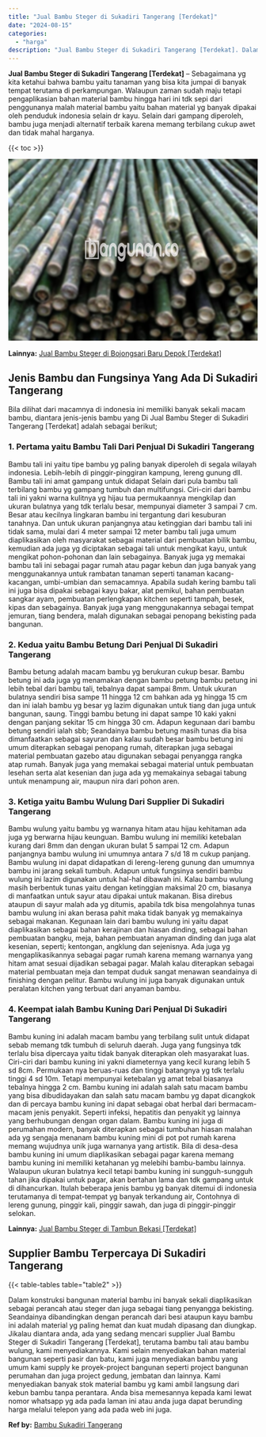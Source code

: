 ```yaml
---
title: "Jual Bambu Steger di Sukadiri Tangerang [Terdekat]"
date: "2024-08-15"
categories: 
  - "harga"
description: "Jual Bambu Steger di Sukadiri Tangerang [Terdekat]. Dalam konstruksi bangunan material bambu ini banyak sekali diaplikasikan sebagai perancah atau steger dan..."
---
```


**Jual Bambu Steger di Sukadiri Tangerang \[Terdekat\]** – Sebagaimana yg kita ketahui bahwa bambu yaitu tanaman yang bisa kita jumpai di banyak tempat terutama di perkampungan. Walaupun zaman sudah maju tetapi pengaplikasian bahan material bambu hingga hari ini tdk sepi dari penggunanya malah material bambu yaitu bahan material yg banyak dipakai oleh penduduk indonesia selain dr kayu. Selain dari gampang diperoleh, bambu juga menjadi alternatif terbaik karena memang terbilang cukup awet dan tidak mahal harganya.

{{< toc >}}

![Jual Bambu Steger di Sukadiri Tangerang [Terdekat]](/images/jual-bambu-tali-01.png)

**Lainnya:** [Jual Bambu Steger di Bojongsari Baru Depok \[Terdekat\]](https://bambu.bangunan.co/jual-bambu-steger-di-bojongsari-baru-depok-terdekat/)

## Jenis Bambu dan Fungsinya Yang Ada Di Sukadiri Tangerang

Bila dilihat dari macamnya di indonesia ini memiliki banyak sekali macam bambu, diantara jenis-jenis bambu yang Di Jual Bambu Steger di Sukadiri Tangerang \[Terdekat\] adalah sebagai berikut;

### 1\. Pertama yaitu Bambu Tali Dari Penjual Di Sukadiri Tangerang

Bambu tali ini yaitu tipe bambu yg paling banyak diperoleh di segala wilayah indonesia. Lebih-lebih di pinggir-pinggiran kampung, lereng gunung dll. Bambu tali ini amat gampang untuk didapat Selain dari pula bambu tali terbilang bambu yg gampang tumbuh dan multifungsi. Ciri-ciri dari bambu tali ini yakni warna kulitnya yg hijau tua permukaannya mengkilap dan ukuran bulatnya yang tdk terlalu besar, mempunyai diameter 3 sampai 7 cm. Besar atau kecilnya lingkaran bambu ini tergantung dari kesuburan tanahnya. Dan untuk ukuran panjangnya atau ketinggian dari bambu tali ini tidak sama, mulai dari 4 meter sampai 12 meter bambu tali juga umum diaplikasikan oleh masyarakat sebagai material dari pembuatan bilik bambu, kemudian ada juga yg diciptakan sebagai tali untuk mengikat kayu, untuk mengikat pohon-pohonan dan lain sebagainya. Banyak juga yg memakai bambu tali ini sebagai pagar rumah atau pagar kebun dan juga banyak yang menggunakannya untuk rambatan tanaman seperti tanaman kacang-kacangan, umbi-umbian dan semacamnya. Apabila sudah kering bambu tali ini juga bisa dipakai sebagai kayu bakar, alat pemikul, bahan pembuatan sangkar ayam, pembuatan perlengkapan kitchen seperti tampah, besek, kipas dan sebagainya. Banyak juga yang menggunakannya sebagai tempat jemuran, tiang bendera, malah digunakan sebagai penopang bekisting pada bangunan.

### 2\. Kedua yaitu Bambu Betung Dari Penjual Di Sukadiri Tangerang

Bambu betung adalah macam bambu yg berukuran cukup besar. Bambu betung ini ada juga yg menamakan dengan bambu petung bambu petung ini lebih tebal dari bambu tali, tebalnya dapat sampai 8mm. Untuk ukuran bulatnya sendiri bisa sampe 11 hingga 12 cm bahkan ada yg hingga 15 cm dan ini ialah bambu yg besar yg lazim digunakan untuk tiang dan juga untuk bangunan, saung. Tinggi bambu betung ini dapat sampe 10 kaki yakni dengan panjang sekitar 15 cm hingga 30 cm. Adapun kegunaan dari bambu betung sendiri ialah sbb; Seandainya bambu betung masih tunas dia bisa dimanfaatkan sebagai sayuran dan kalau sudah besar bambu betung ini umum diterapkan sebagai penopang rumah, diterapkan juga sebagai material pembuatan gazebo atau digunakan sebagai penyangga rangka atap rumah. Banyak juga yang memakai sebagai material untuk pembuatan lesehan serta alat kesenian dan juga ada yg memakainya sebagai tabung untuk menampung air, maupun nira dari pohon aren.

### 3\. Ketiga yaitu Bambu Wulung Dari Supplier Di Sukadiri Tangerang

Bambu wulung yaitu bambu yg warnanya hitam atau hijau kehitaman ada juga yg berwarna hijau keunguan. Bambu wulung ini memiliki ketebalan kurang dari 8mm dan dengan ukuran bulat 5 sampai 12 cm. Adapun panjangnya bambu wulung ini umumnya antara 7 s/d 18 m cukup panjang. Bambu wulung ini dapat didapatkan di lereng-lereng gunung dan umumnya bambu ini jarang sekali tumbuh. Adapun untuk fungsinya sendiri bambu wulung ini lazim digunakan untuk hal-hal dibawah ini. Kalau bambu wulung masih berbentuk tunas yaitu dengan ketinggian maksimal 20 cm, biasanya di manfaatkan untuk sayur atau dipakai untuk makanan. Bisa direbus ataupun di sayur malah ada yg ditumis, apabila tdk bisa mengolahnya tunas bambu wulung ini akan berasa pahit maka tidak banyak yg memakainya sebagai makanan. Kegunaan lain dari bambu wulung ini yaitu dapat diaplikasikan sebagai bahan kerajinan dan hiasan dinding, sebagai bahan pembuatan bangku, meja, bahan pembuatan anyaman dinding dan juga alat kesenian, seperti; kentongan, angklung dan sejenisnya. Ada juga yg mengaplikasikannya sebagai pagar rumah karena memang warnanya yang hitam amat sesuai dijadikan sebagai pagar. Malah kalau diterapkan sebagai material pembuatan meja dan tempat duduk sangat menawan seandainya di finishing dengan pelitur. Bambu wulung ini juga banyak digunakan untuk peralatan kitchen yang terbuat dari anyaman bambu.

### 4\. Keempat ialah Bambu Kuning Dari Penjual Di Sukadiri Tangerang

Bambu kuning ini adalah macam bambu yang terbilang sulit untuk didapat sebab memang tdk tumbuh di seluruh daerah. Juga yang fungsinya tdk terlalu bisa dipercaya yaitu tidak banyak diterapkan oleh masyarakat luas. Ciri-ciri dari bambu kuning ini yakni diameternya yang kecil kurang lebih 5 sd 8cm. Permukaan nya beruas-ruas dan tinggi batangnya yg tdk terlalu tinggi 4 sd 10m. Tetapi mempunyai ketebalan yg amat tebal biasanya tebalnya hingga 2 cm. Bambu kuning ini adalah salah satu macam bambu yang bisa dibudidayakan dan salah satu macam bambu yg dapat dicangkok dan di percaya bambu kuning ini dapat sebagai obat herbal dari bermacam-macam jenis penyakit. Seperti infeksi, hepatitis dan penyakit yg lainnya yang berhubungan dengan organ dalam. Bambu kuning ini juga di perumahan modern, banyak diterapkan sebagai tumbuhan hiasan malahan ada yg sengaja menanam bambu kuning mini di pot pot rumah karena memang wujudnya unik juga warnanya yang artistik. Bila di desa-desa bambu kuning ini umum diaplikasikan sebagai pagar karena memang bambu kuning ini memiliki ketahanan yg melebihi bambu-bambu lainnya. Walaupun ukuran bulatnya kecil tetapi bambu kuning ini sungguh-sungguh tahan jika dipakai untuk pagar, akan bertahan lama dan tdk gampang untuk di dihancurkan. Itulah beberapa jenis bambu yg banyak ditemui di indonesia terutamanya di tempat-tempat yg banyak terkandung air, Contohnya di lereng gunung, pinggir kali, pinggir sawah, dan juga di pinggir-pinggir selokan.

**Lainnya:** [Jual Bambu Steger di Tambun Bekasi \[Terdekat\]](https://bambu.bangunan.co/jual-bambu-steger-di-tambun-bekasi-terdekat/)

## Supplier Bambu Terpercaya Di Sukadiri Tangerang

{{< table-tables table="table2" >}}

Dalam konstruksi bangunan material bambu ini banyak sekali diaplikasikan sebagai perancah atau steger dan juga sebagai tiang penyangga bekisting. Seandainya dibandingkan dengan perancah dari besi ataupun kayu bambu ini adalah material yg paling hemat dan kuat mudah dipasang dan diungkap. Jikalau diantara anda, ada yang sedang mencari supplier Jual Bambu Steger di Sukadiri Tangerang \[Terdekat\], terutama bambu tali atau bambu wulung, kami menyediakannya. Kami selain menyediakan bahan material bangunan seperti pasir dan batu, kami juga menyediakan bambu yang umum kami supply ke proyek-project bangunan seperti project bangunan perumahan dan juga project gedung, jembatan dan lainnya. Kami menyediakan banyak stok material bambu yg kami ambil langsung dari kebun bambu tanpa perantara. Anda bisa memesannya kepada kami lewat nomor whatsapp yg ada pada laman ini atau anda juga dapat berunding harga melalui telepon yang ada pada web ini juga.

**Ref by:** [Bambu Sukadiri Tangerang](https://id.wikipedia.org/wiki/Bambu)
